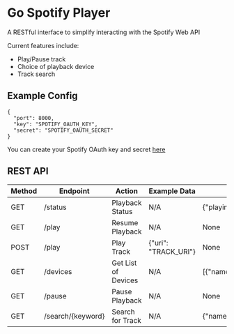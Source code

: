 Go Spotify Player
===

A RESTful interface to simplify interacting with the Spotify Web API

Current features include:

- Play/Pause track
- Choice of playback device
- Track search

Example Config
---
```
{
  "port": 8000,
  "key": "SPOTIFY_OAUTH_KEY",
  "secret": "SPOTIFY_OAUTH_SECRET"
}
```

You can create your Spotify OAuth key and secret [here](https://developer.spotify.com/my-applications/#!/applications)

REST API
---
| Method | Endpoint | Action          | Example Data          | Example Response |
|--------|----------|-----------------|-----------------------|------------------|
| GET | /status     | Playback Status | N/A                   | {"playing":true,"deviceID":"x","deviceName":"x","url":"x","progress":0,"track":"x","artist":"x"} |
| GET    | /play    | Resume Playback | N/A                   | None             |
| POST   | /play    | Play Track      | {"uri": "TRACK_URI"}  | None             |
| GET    | /devices | Get List of Devices | N/A               | [{"name": "Device Name", "id": "xxxxxxxxx"}] |
| GET    | /pause   | Pause Playback  | N/A                   | None             |
| GET | /search/{keyword} | Search for Track | N/A            | {"name": "Track Name", "artist": "Track Artist", "URI": "xxx"} |
